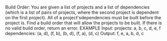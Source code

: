 Build Order: You are given a list of projects and a list of dependencies 
(which is a list of pairs of projects, where the second project is dependent on the first project). All of a project'sdependencies must be built before the project is. Find a build order that will allow the projects to be built. If there is no valid build order, return an error.
EXAMPLE Input:
projects: a, b, c, d, e, f
dependencies: (a, d), (f, b), (b, d), (f, a), (d, c) Output: f, e, a, b, d, c
